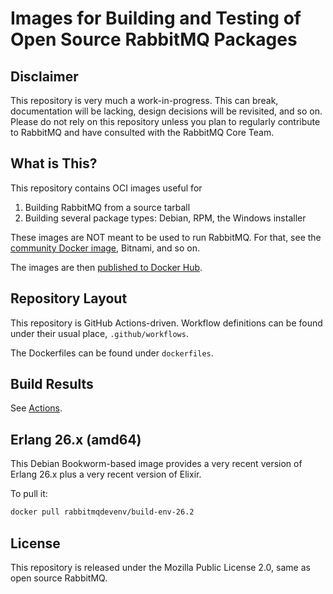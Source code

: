 # Images for Building and Testing of Open Source RabbitMQ Packages

## Disclaimer

This repository is very much a work-in-progress. This can break, documentation will be lacking,
design decisions will be revisited, and so on. Please do not rely on this repository
unless you plan to regularly contribute to RabbitMQ and have consulted with the RabbitMQ Core Team.

## What is This?

This repository contains OCI images useful for

1. Building RabbitMQ from a source tarball
2. Building several package types: Debian, RPM, the Windows installer

These images are NOT meant to be used to run RabbitMQ. For that, see the [community Docker image](https://github.com/docker-library/rabbitmq),
Bitnami, and so on.

The images are then [published to Docker Hub](https://hub.docker.com/u/pivotalrabbitmq).


## Repository Layout

This repository is GitHub Actions-driven. Workflow definitions can be found under
their usual place, `.github/workflows`.

The Dockerfiles can be found under `dockerfiles`.


## Build Results

See [Actions](https://github.com/rabbitmq/build-env-images/actions).


## Erlang 26.x (amd64)

This Debian Bookworm-based image provides a very recent version of Erlang 26.x plus a very
recent version of Elixir.

To pull it:

```bash
docker pull rabbitmqdevenv/build-env-26.2
```


## License

This repository is released under the Mozilla Public License 2.0,
same as open source RabbitMQ.
